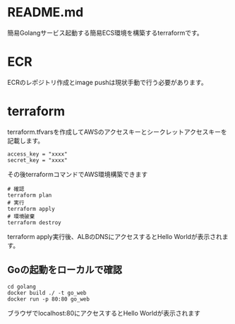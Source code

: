# README.md
簡易Golangサービス起動する簡易ECS環境を構築するterraformです。

# ECR
ECRのレポジトリ作成とimage pushは現状手動で行う必要があります。

# terraform

terraform.tfvarsを作成してAWSのアクセスキーとシークレットアクセスキーを記載します。

```
access_key = "xxxx"
secret_key = "xxxx"
```

その後terraformコマンドでAWS環境構築できます
```
# 確認
terraform plan
# 実行
terraform apply
# 環境破棄
terraform destroy
```

terraform apply実行後、ALBのDNSにアクセスするとHello Worldが表示されます。

## Goの起動をローカルで確認

```
cd golang
docker build ./ -t go_web
docker run -p 80:80 go_web
```

ブラウザでlocalhost:80にアクセスするとHello Worldが表示されます
